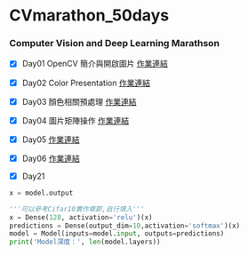 # CVmarathon_50days
### Computer Vision and Deep Learning Marathson




- [x] Day01 OpenCV 簡介與開啟圖片 [作業連結](https://github.com/a227799770055/CVmarathon_50days/blob/main/D1/Day01.ipynb)
- [x] Day02 Color Presentation [作業連結](https://github.com/a227799770055/CVmarathon_50days/blob/main/D2/Day002_change_color_space_HW.ipynb)
- [x] Day03 顏色相關預處理 [作業連結](https://github.com/a227799770055/CVmarathon_50days/blob/main/D3/Day003_color_spave_op_HW.ipynb)
- [x] Day04 圖片矩陣操作 [作業連結](https://github.com/a227799770055/CVmarathon_50days/blob/main/D4/Day004_geometric_transform_HW.ipynb)
- [x] Day05  [作業連結](https://github.com/a227799770055/CVmarathon_50days/blob/main/D5/Day005_draw_HW.ipynb)
- [x] Day06  [作業連結](https://github.com/a227799770055/CVmarathon_50days/blob/main/D6/Day006_affine_HW.ipynb)


- [x] Day21
```python
x = model.output

'''可以參考Cifar10實作章節,自行填入'''
x = Dense(128, activation='relu')(x)
predictions = Dense(output_dim=10,activation='softmax')(x)
model = Model(inputs=model.input, outputs=predictions)
print('Model深度：', len(model.layers))
```


